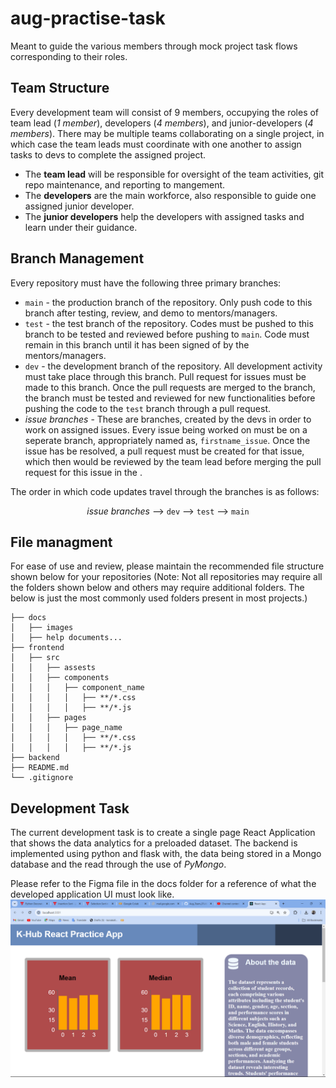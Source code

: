 # aug-practise-task

Meant to guide the various members through mock project task flows corresponding to their roles.

## Team Structure

Every development team will consist of 9 members, occupying the roles of team lead (_1 member_), developers (_4 members_), and junior-developers (_4 members_). There may be multiple teams collaborating on a single project, in which case the team leads must coordinate with one another to assign tasks to devs to complete the assigned project.

- The **team lead** will be responsible for oversight of the team activities, git repo maintenance, and reporting to mangement.
- The **developers** are the main workforce, also responsible to guide one assigned junior developer.
- The **junior developers** help the developers with assigned tasks and learn under their guidance.

## Branch Management

Every repository must have the following three primary branches:

- ``` main ``` - the production branch of the repository. Only push code to this branch after testing, review, and demo to mentors/managers.
- ``` test ``` - the test branch of the repository. Codes must be pushed to this branch to be tested and reviewed before pushing to ``` main ```. Code must remain in this branch until it has been signed of by the mentors/managers.
- ``` dev ``` - the development branch of the repository. All development activity must take place through this branch. Pull request for issues must be made to this branch. Once the pull requests are merged to the branch, the branch must be tested and reviewed for new functionalities before pushing the code to the ``` test ``` branch through a pull request.
- *issue branches* - These are branches, created by the devs in order to work on assigned issues. Every issue being worked on must be on a seperate branch, appropriately named as, ``` firstname_issue ```. Once the issue has be resolved, a pull request must be created for that issue, which then would be reviewed by the team lead before merging the pull request for this issue in the .

The order in which code updates travel through the branches is as follows:

<center>

*issue branches* --> ``` dev ``` --> ``` test ``` --> ``` main ```

</center>

## File managment

For ease of use and review, please maintain the recommended file structure shown below for your repositories (Note: Not all repositories may require all the folders shown below and others may require additional folders. The below is just the most commonly used folders present in most projects.)

```
├── docs
│   ├── images
│   ├── help documents...
├── frontend 
│   ├── src
│   │   ├── assests
│   │   ├── components
│   │   │   ├── component_name
│   │   │   │   ├── **/*.css
│   │   │   │   ├── **/*.js
│   │   ├── pages
│   │   │   ├── page_name
│   │   │   │   ├── **/*.css
│   │   │   │   ├── **/*.js
├── backend
├── README.md
└── .gitignore
```
## Development Task

The current development task is to create a single page React Application that shows the data analytics for a preloaded dataset. The backend is implemented using python and flask with, the data being stored in a Mongo database and the read through the use of *PyMongo*.

Please refer to the Figma file in the docs folder for a reference of what the developed application UI must look like.
![alt text](<Screenshot 2024-06-13 123042.png>)